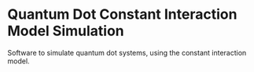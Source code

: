 # Quantum Dot Constant Interaction Model Simulation
Software to simulate quantum dot systems, using the constant interaction model.
